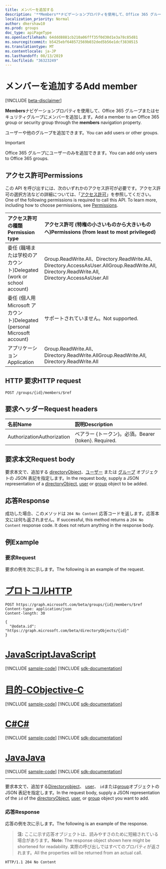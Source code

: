 ```yaml
---
title: メンバーを追加する
description: '**Members**ナビゲーションプロパティを使用して、Office 365 グループまたはセキュリティグループにメンバーを追加します。'
localization_priority: Normal
author: dkershaw10
ms.prod: groups
doc_type: apiPageType
ms.openlocfilehash: 64ddd8881cb210a06fff35f0d30d1e3a78c85d81
ms.sourcegitcommit: b5425ebf648572569b032ded5b56e1dcf3830515
ms.translationtype: MT
ms.contentlocale: ja-JP
ms.lasthandoff: 08/13/2019
ms.locfileid: "36323249"
---
```

# <a name="add-member"></a><span data-ttu-id="b30d1-103">メンバーを追加する</span><span class="sxs-lookup"><span data-stu-id="b30d1-103">Add member</span></span>

[!INCLUDE [beta-disclaimer](../../includes/beta-disclaimer.md)]

<span data-ttu-id="b30d1-104">**Members**ナビゲーションプロパティを使用して、Office 365 グループまたはセキュリティグループにメンバーを追加します。</span><span class="sxs-lookup"><span data-stu-id="b30d1-104">Add a member to an Office 365 group or security group through the **members** navigation property.</span></span>

<span data-ttu-id="b30d1-105">ユーザーや他のグループを追加できます。</span><span class="sxs-lookup"><span data-stu-id="b30d1-105">You can add users or other groups.</span></span> 

> [!Important]
> <span data-ttu-id="b30d1-106">Office 365 グループにユーザーのみを追加できます。</span><span class="sxs-lookup"><span data-stu-id="b30d1-106">You can add only users to Office 365 groups.</span></span>

## <a name="permissions"></a><span data-ttu-id="b30d1-107">アクセス許可</span><span class="sxs-lookup"><span data-stu-id="b30d1-107">Permissions</span></span>
<span data-ttu-id="b30d1-p101">この API を呼び出すには、次のいずれかのアクセス許可が必要です。アクセス許可の選択方法などの詳細については、「[アクセス許可](/graph/permissions-reference)」を参照してください。</span><span class="sxs-lookup"><span data-stu-id="b30d1-p101">One of the following permissions is required to call this API. To learn more, including how to choose permissions, see [Permissions](/graph/permissions-reference).</span></span>

|<span data-ttu-id="b30d1-110">アクセス許可の種類</span><span class="sxs-lookup"><span data-stu-id="b30d1-110">Permission type</span></span>      | <span data-ttu-id="b30d1-111">アクセス許可 (特権の小さいものから大きいものへ)</span><span class="sxs-lookup"><span data-stu-id="b30d1-111">Permissions (from least to most privileged)</span></span>              |
|:--------------------|:---------------------------------------------------------|
|<span data-ttu-id="b30d1-112">委任 (職場または学校のアカウント)</span><span class="sxs-lookup"><span data-stu-id="b30d1-112">Delegated (work or school account)</span></span> | <span data-ttu-id="b30d1-113">Group.ReadWrite.All、Directory.ReadWrite.All、Directory.AccessAsUser.All</span><span class="sxs-lookup"><span data-stu-id="b30d1-113">Group.ReadWrite.All, Directory.ReadWrite.All, Directory.AccessAsUser.All</span></span>    |
|<span data-ttu-id="b30d1-114">委任 (個人用 Microsoft アカウント)</span><span class="sxs-lookup"><span data-stu-id="b30d1-114">Delegated (personal Microsoft account)</span></span> | <span data-ttu-id="b30d1-115">サポートされていません。</span><span class="sxs-lookup"><span data-stu-id="b30d1-115">Not supported.</span></span>    |
|<span data-ttu-id="b30d1-116">アプリケーション</span><span class="sxs-lookup"><span data-stu-id="b30d1-116">Application</span></span> | <span data-ttu-id="b30d1-117">Group.ReadWrite.All、Directory.ReadWrite.All</span><span class="sxs-lookup"><span data-stu-id="b30d1-117">Group.ReadWrite.All, Directory.ReadWrite.All</span></span> |

## <a name="http-request"></a><span data-ttu-id="b30d1-118">HTTP 要求</span><span class="sxs-lookup"><span data-stu-id="b30d1-118">HTTP request</span></span>
<!-- { "blockType": "ignored" } -->
```http
POST /groups/{id}/members/$ref
```

## <a name="request-headers"></a><span data-ttu-id="b30d1-119">要求ヘッダー</span><span class="sxs-lookup"><span data-stu-id="b30d1-119">Request headers</span></span>
| <span data-ttu-id="b30d1-120">名前</span><span class="sxs-lookup"><span data-stu-id="b30d1-120">Name</span></span> | <span data-ttu-id="b30d1-121">説明</span><span class="sxs-lookup"><span data-stu-id="b30d1-121">Description</span></span>|
|:---- |:-----------|
| <span data-ttu-id="b30d1-122">Authorization</span><span class="sxs-lookup"><span data-stu-id="b30d1-122">Authorization</span></span> | <span data-ttu-id="b30d1-p102">ベアラー {トークン}。必須。</span><span class="sxs-lookup"><span data-stu-id="b30d1-p102">Bearer {token}. Required.</span></span> |

## <a name="request-body"></a><span data-ttu-id="b30d1-125">要求本文</span><span class="sxs-lookup"><span data-stu-id="b30d1-125">Request body</span></span>
<span data-ttu-id="b30d1-126">要求本文で、追加する [directoryObject](../resources/directoryobject.md)、[ユーザー](../resources/user.md) または [グループ](../resources/group.md) オブジェクトの JSON 表記を指定します。</span><span class="sxs-lookup"><span data-stu-id="b30d1-126">In the request body, supply a JSON representation of a [directoryObject](../resources/directoryobject.md), [user](../resources/user.md) or [group](../resources/group.md) object to be added.</span></span>

## <a name="response"></a><span data-ttu-id="b30d1-127">応答</span><span class="sxs-lookup"><span data-stu-id="b30d1-127">Response</span></span>
<span data-ttu-id="b30d1-p103">成功した場合、このメソッドは `204 No Content` 応答コードを返します。応答本文には何も返されません。</span><span class="sxs-lookup"><span data-stu-id="b30d1-p103">If successful, this method returns a `204 No Content` response code. It does not return anything in the response body.</span></span>

## <a name="example"></a><span data-ttu-id="b30d1-130">例</span><span class="sxs-lookup"><span data-stu-id="b30d1-130">Example</span></span>
### <a name="request"></a><span data-ttu-id="b30d1-131">要求</span><span class="sxs-lookup"><span data-stu-id="b30d1-131">Request</span></span>
<span data-ttu-id="b30d1-132">要求の例を次に示します。</span><span class="sxs-lookup"><span data-stu-id="b30d1-132">The following is an example of the request.</span></span>

# <a name="httptabhttp"></a>[<span data-ttu-id="b30d1-133">プロトコル</span><span class="sxs-lookup"><span data-stu-id="b30d1-133">HTTP</span></span>](#tab/http)
<!-- {
  "blockType": "request",
  "name": "add_group_member"
}-->
```http
POST https://graph.microsoft.com/beta/groups/{id}/members/$ref
Content-type: application/json
Content-length: 30

{
  "@odata.id": "https://graph.microsoft.com/beta/directoryObjects/{id}"
}
```
# <a name="javascripttabjavascript"></a>[<span data-ttu-id="b30d1-134">JavaScript</span><span class="sxs-lookup"><span data-stu-id="b30d1-134">JavaScript</span></span>](#tab/javascript)
[!INCLUDE [sample-code](../includes/snippets/javascript/add-group-member-javascript-snippets.md)]
[!INCLUDE [sdk-documentation](../includes/snippets/snippets-sdk-documentation-link.md)]

# <a name="objective-ctabobjc"></a>[<span data-ttu-id="b30d1-135">目的-C</span><span class="sxs-lookup"><span data-stu-id="b30d1-135">Objective-C</span></span>](#tab/objc)
[!INCLUDE [sample-code](../includes/snippets/objc/add-group-member-objc-snippets.md)]
[!INCLUDE [sdk-documentation](../includes/snippets/snippets-sdk-documentation-link.md)]

# <a name="ctabcsharp"></a>[<span data-ttu-id="b30d1-136">C#</span><span class="sxs-lookup"><span data-stu-id="b30d1-136">C#</span></span>](#tab/csharp)
[!INCLUDE [sample-code](../includes/snippets/csharp/add-group-member-csharp-snippets.md)]
[!INCLUDE [sdk-documentation](../includes/snippets/snippets-sdk-documentation-link.md)]

# <a name="javatabjava"></a>[<span data-ttu-id="b30d1-137">Java</span><span class="sxs-lookup"><span data-stu-id="b30d1-137">Java</span></span>](#tab/java)
[!INCLUDE [sample-code](../includes/snippets/java/add-group-member-java-snippets.md)]
[!INCLUDE [sdk-documentation](../includes/snippets/snippets-sdk-documentation-link.md)]

---

<span data-ttu-id="b30d1-138">要求本文で、追加する[Directoryobject](../resources/directoryobject.md)、 [user](../resources/user.md)、 `id`または[group](../resources/group.md)オブジェクトの JSON 表記を指定します。</span><span class="sxs-lookup"><span data-stu-id="b30d1-138">In the request body, supply a JSON representation of the `id` of the [directoryObject](../resources/directoryobject.md), [user](../resources/user.md), or [group](../resources/group.md) object you want to add.</span></span>

### <a name="response"></a><span data-ttu-id="b30d1-139">応答</span><span class="sxs-lookup"><span data-stu-id="b30d1-139">Response</span></span>
<span data-ttu-id="b30d1-140">応答の例を次に示します。</span><span class="sxs-lookup"><span data-stu-id="b30d1-140">The following is an example of the response.</span></span>
><span data-ttu-id="b30d1-141">**注:** ここに示す応答オブジェクトは、読みやすさのために短縮されている場合があります。</span><span class="sxs-lookup"><span data-stu-id="b30d1-141">**Note:** The response object shown here might be shortened for readability.</span></span> <span data-ttu-id="b30d1-142">実際の呼び出しではすべてのプロパティが返されます。</span><span class="sxs-lookup"><span data-stu-id="b30d1-142">All the properties will be returned from an actual call.</span></span>
<!-- {
  "blockType": "response",
  "truncated": true,
  "@odata.type": "microsoft.graph.directoryObject"
} -->
```http
HTTP/1.1 204 No Content
```

<!-- uuid: 8fcb5dbc-d5aa-4681-8e31-b001d5168d79
2015-10-25 14:57:30 UTC -->
<!--
{
  "type": "#page.annotation",
  "description": "Create member",
  "keywords": "",
  "section": "documentation",
  "tocPath": "",
  "suppressions": [
  ]
}
-->
